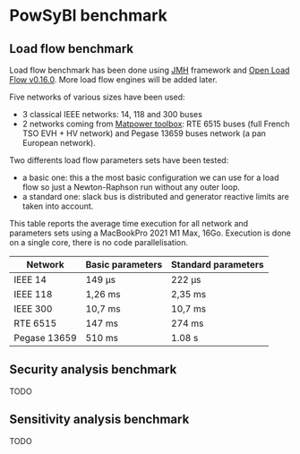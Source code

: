 # PowSyBl benchmark



## Load flow benchmark



Load flow benchmark has been done using [JMH](https://github.com/openjdk/jmh) framework and [Open Load Flow v0.16.0](https://github.com/powsybl/powsybl-open-loadflow/releases/tag/v0.16.0). More load flow engines will be added later.

Five networks of various sizes have been used: 

- 3 classical IEEE networks: 14, 118 and 300 buses 
- 2 networks coming from [Matpower toolbox](https://matpower.org/): RTE 6515 buses (full French TSO EVH + HV network) and Pegase 13659 buses network (a pan European network).

Two differents load flow parameters sets have been tested:

- a basic one: this a the most basic configuration we can use for a load flow so just a Newton-Raphson run without any outer loop.
- a standard one: slack bus is distributed and generator reactive limits are taken into account.



This table reports the average time execution for all network and parameters sets using a MacBookPro 2021 M1 Max, 16Go. Execution is done on a single core, there is no code parallelisation.

| Network      | Basic parameters | Standard parameters |
| ------------ | ---------------- | ------------------- |
| IEEE 14      | 149 &#181;s      | 222 &#181;s         |
| IEEE 118     | 1,26 ms          | 2,35 ms             |
| IEEE 300     | 10,7 ms          | 10,7 ms             |
| RTE 6515     | 147 ms           | 274 ms              |
| Pegase 13659 | 510 ms           | 1.08 s              |



## Security analysis benchmark

TODO



## Sensitivity analysis benchmark

TODO

